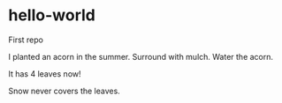 # hello-world
First repo

I planted an acorn in the summer. Surround with mulch. Water the acorn.

It has 4 leaves now!

Snow never covers the leaves.


